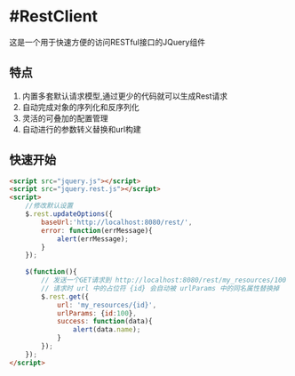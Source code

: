 #RestClient
===============

这是一个用于快速方便的访问RESTful接口的JQuery组件

特点
----------------

1. 内置多套默认请求模型,通过更少的代码就可以生成Rest请求
2. 自动完成对象的序列化和反序列化
3. 灵活的可叠加的配置管理
4. 自动进行的参数转义替换和url构建​

快速开始
----------------
```html
<script src="jquery.js"></script>
<script src="jquery.rest.js"></script>
<script>
    //修改默认设置
    $.rest.updateOptions({
        baseUrl:'http://localhost:8080/rest/',
        error: function(errMessage){
            alert(errMessage);
        }
    });
    
    $(function(){
        // 发送一个GET请求到 http://localhost:8080/rest/my_resources/100
        // 请求时 url 中的占位符 {id} 会自动被 urlParams 中的同名属性替换掉
        $.rest.get({
            url: 'my_resources/{id}',
            urlParams: {id:100},
            success: function(data){
                alert(data.name);
            }
        });
    });
</script>